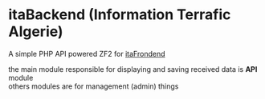 # itaBackend  (Information Terrafic Algerie) 

A simple PHP API powered ZF2 for [itaFrondend](https://github.com/abdouMca/itaFrontend)
  
the main module responsible for displaying and saving received data is **API** module  
others modules are for management (admin) things 
